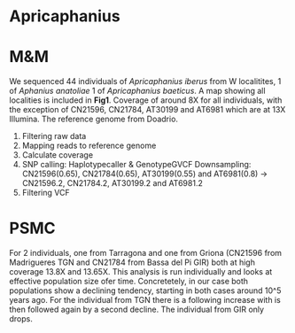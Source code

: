 # Apricaphanius
# M&M
We sequenced 44 individuals of _Apricaphanius iberus_ from W localitites, 1 of _Aphanius anatoliae_ 1 of _Apricaphanius baeticus_. A map showing all localities is included in **Fig1**. 
Coverage of around 8X for all individuals, with the exception of CN21596, CN21784, AT30199 and AT6981 which are at 13X Illumina. The reference genome from Doadrio. 

1) Filtering raw data
2) Mapping reads to reference genome
3) Calculate coverage
4) SNP calling: Haplotypecaller & GenotypeGVCF
     Downsampling: CN21596(0.65), CN21784(0.65), AT30199(0.55) and AT6981(0.8) -> CN21596.2, CN21784.2, AT30199.2 and AT6981.2
5) Filtering VCF


# PSMC
For 2 individuals, one from Tarragona and one from Griona (CN21596 from Madrigueres TGN and CN21784 from Bassa del Pi GIR) both at high coverage 13.8X and 13.65X. 
This analysis is run individually and looks at effective population size ofer time. Concretetely, in our case both populations show a declining tendency, starting in both cases around 10^5 years ago. For the individual from TGN there is a following increase with is then followed again by a second decline. The individual from GIR only drops. 
